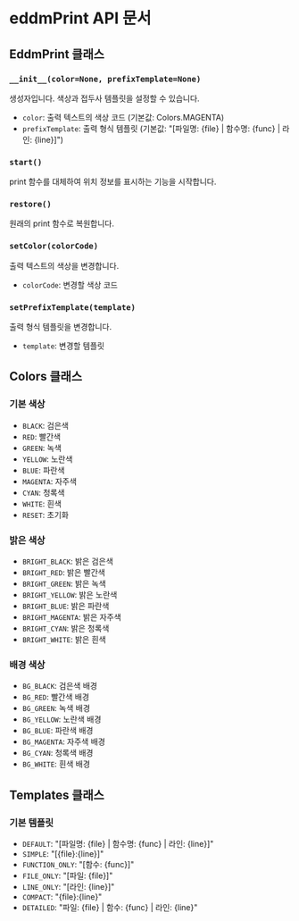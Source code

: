 # eddmPrint API 문서

## EddmPrint 클래스

### `__init__(color=None, prefixTemplate=None)`

생성자입니다. 색상과 접두사 템플릿을 설정할 수 있습니다.

- `color`: 출력 텍스트의 색상 코드 (기본값: Colors.MAGENTA)
- `prefixTemplate`: 출력 형식 템플릿 (기본값: "[파일명: {file} | 함수명: {func} | 라인: {line}]")

### `start()`

print 함수를 대체하여 위치 정보를 표시하는 기능을 시작합니다.

### `restore()`

원래의 print 함수로 복원합니다.

### `setColor(colorCode)`

출력 텍스트의 색상을 변경합니다.

- `colorCode`: 변경할 색상 코드

### `setPrefixTemplate(template)`

출력 형식 템플릿을 변경합니다.

- `template`: 변경할 템플릿

## Colors 클래스

### 기본 색상

- `BLACK`: 검은색
- `RED`: 빨간색
- `GREEN`: 녹색
- `YELLOW`: 노란색
- `BLUE`: 파란색
- `MAGENTA`: 자주색
- `CYAN`: 청록색
- `WHITE`: 흰색
- `RESET`: 초기화

### 밝은 색상

- `BRIGHT_BLACK`: 밝은 검은색
- `BRIGHT_RED`: 밝은 빨간색
- `BRIGHT_GREEN`: 밝은 녹색
- `BRIGHT_YELLOW`: 밝은 노란색
- `BRIGHT_BLUE`: 밝은 파란색
- `BRIGHT_MAGENTA`: 밝은 자주색
- `BRIGHT_CYAN`: 밝은 청록색
- `BRIGHT_WHITE`: 밝은 흰색

### 배경 색상

- `BG_BLACK`: 검은색 배경
- `BG_RED`: 빨간색 배경
- `BG_GREEN`: 녹색 배경
- `BG_YELLOW`: 노란색 배경
- `BG_BLUE`: 파란색 배경
- `BG_MAGENTA`: 자주색 배경
- `BG_CYAN`: 청록색 배경
- `BG_WHITE`: 흰색 배경

## Templates 클래스

### 기본 템플릿

- `DEFAULT`: "[파일명: {file} | 함수명: {func} | 라인: {line}]"
- `SIMPLE`: "[{file}:{line}]"
- `FUNCTION_ONLY`: "[함수: {func}]"
- `FILE_ONLY`: "[파일: {file}]"
- `LINE_ONLY`: "[라인: {line}]"
- `COMPACT`: "{file}:{line}"
- `DETAILED`: "파일: {file} | 함수: {func} | 라인: {line}" 